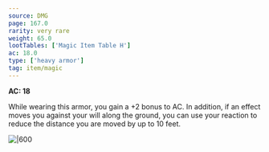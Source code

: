 ```yaml
---
source: DMG
page: 167.0
rarity: very rare
weight: 65.0
lootTables: ['Magic Item Table H']
ac: 18.0
type: ['heavy armor']
tag: item/magic
---
```


**AC: 18**

While wearing this armor, you gain a +2 bonus to AC. In addition, if an effect moves you against your will along the ground, you can use your reaction to reduce the distance you are moved by up to 10 feet.


![|600](https://5e.tools/img/items/DMG/Dwarven%20Plate.jpg)